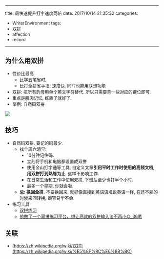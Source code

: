 
---

title: 最快速提升打字速度两倍
date: 2017/10/14 21:35:32
categories: 
- WriterEnvironment
tags:
- 双拼
- affection
- record

---

## 为什么用双拼
- 性价比最高
    - 比学五笔省时, 
    - 比打全拼省手指, 速度快. 同时也能用联想功能
- 双拼: 把所有韵母用单个英文字符替代. 所以只需要背一些对应的键位即可. 
- 重点是肌肉记忆, 练熟了就好了. 
- 举例: 自然码双拼

![](https://upload.wikimedia.org/wikipedia/commons/0/00/Natural_Code_Double_Pinyin_Scheme.png)

## 技巧
- 自然码双拼. 要记的码最少. 
	- 找个周六清早: 
		- 10分钟记住码. 
		- 立刻将手机和电脑都设置成双拼
		- 使用金山打字通等工具, 自定义文章**引用平时工作时使用的高频文档, 用双拼打到熟练为止**. 这样不影响工作.
		- 在日常生活和工作中使用双拼, 下班后至少也打半个小时. 
		- 最多一个星期, 你就会啦. 
	- **忌: 换回全拼.** 不要换回来, 就好像直接到英语语境说英语一样, 在还不熟的时候来回转换, 很容易学不会. 
- 练习工具
    - [双拼练习](https://api.ihint.me/shuang/)
    - [他做了一个双拼练习平台，想让高效的双拼输入法不再小众_36氪](https://36kr.com/p/5114075.html)

## 关联
- [https://zh.wikipedia.org/wiki/双拼](https://zh.wikipedia.org/wiki/%E5%8F%8C%E6%8B%BC)
